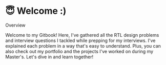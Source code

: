 # 😇 Welcome :)

Overview

Welcome to my Gitbook! Here, I've gathered all the RTL design problems and interview questions I tackled while prepping for my interviews. I've explained each problem in a way that's easy to understand. Plus, you can also check out my portfolio and the projects I've worked on during my Master's. Let's dive in and learn together!
